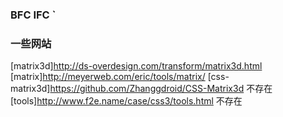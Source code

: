 <!--
 * @Author: your name
 * @Date: 2021-04-27 22:37:07
 * @LastEditTime: 2021-04-27 22:37:30
 * @LastEditors: Please set LastEditors
 * @Description: In User Settings Edit
 * @FilePath: /test/Users/lxt/note/css.md
-->
### BFC IFC `

### 一些网站
[matrix3d]http://ds-overdesign.com/transform/matrix3d.html
[matrix]http://meyerweb.com/eric/tools/matrix/
[css-matrix3d]https://github.com/Zhanggdroid/CSS-Matrix3d  不存在
[tools]http://www.f2e.name/case/css3/tools.html 不存在